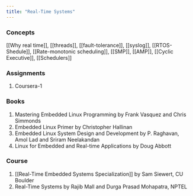 ```yaml
---
title: "Real-Time Systems"
---
```



### Concepts

[[Why real time]], [[threads]], [[fault-tolerance]], [[syslog]], [[RTOS-Shedule]], [[Rate-monotonic scheduling]], [[SMP]], [[AMP]], [[Cyclic Executive]], [[Schedulers]]

### Assignments

1. Coursera-1 


### Books

1. Mastering Embedded Linux Programming by Frank Vasquez and Chris Simmonds
2. Embedded Linux Primer by Christopher Hallinan
3. Embedded Linux System Design and Development by P. Raghavan,  Amol Lad and Sriram Neelakandan
4. Linux for Embedded and Real-time Applications by Doug Abbott

### Course

1. [[Real-Time Embedded Systems Specialization]] by Sam Siewert, CU Boulder
2. Real-Time Systems by Rajib Mall and Durga Prasad Mohapatra, NPTEL


<script defer src="https://cdn.commento.io/js/commento.js"></script>
<div id="commento"></div>
